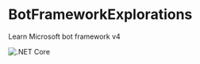 # BotFrameworkExplorations
Learn Microsoft bot framework v4

![.NET Core](https://github.com/cpjoshi/BotFrameworkExplorations/workflows/.NET%20Core/badge.svg)
